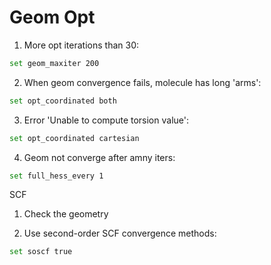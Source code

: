 # Geom Opt
1. More opt iterations than 30:
```bash
set geom_maxiter 200
```
2. When geom convergence fails, molecule has long 'arms':
```bash
set opt_coordinated both
```
3. Error 'Unable to compute torsion value':
```bash
set opt_coordinated cartesian
```
4. Geom not converge after amny iters:
```bash
set full_hess_every 1
```

SCF
1. Check the geometry

2. Use second-order SCF convergence methods:
```bash
set soscf true
```
